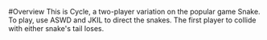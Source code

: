 #Overview
This is Cycle, a two-player variation on the popular game Snake. To play, use ASWD and JKIL to direct the snakes. The first player to collide with either snake's tail loses.
